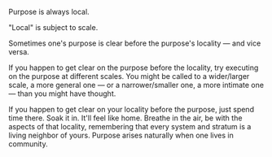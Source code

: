 Purpose is always local.

"Local" is subject to scale.

Sometimes one's purpose is clear before the purpose's locality — and vice versa.

If you happen to get clear on the purpose before the locality, try executing on the purpose at different scales. You might be called to a wider/larger scale, a more general one — or a narrower/smaller one, a more intimate one — than you might have thought.

If you happen to get clear on your locality before the purpose, just spend time there. Soak it in. It'll feel like home. Breathe in the air, be with the aspects of that locality, remembering that every system and stratum is a living neighbor of yours. Purpose arises naturally when one lives in community.
